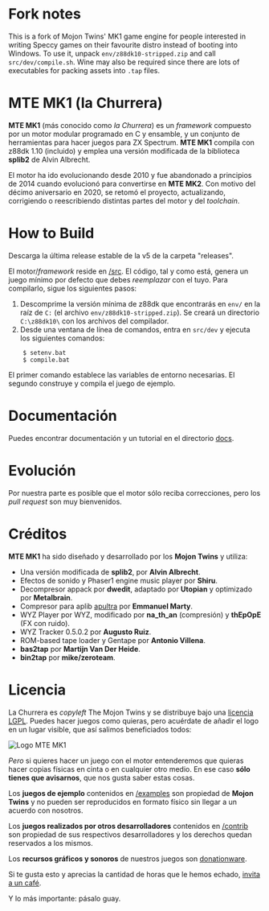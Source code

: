 # Fork notes

This is a fork of Mojon Twins' MK1 game engine for people interested in writing Speccy games on their favourite distro instead of booting into Windows. To use it, unpack `env/z88dk10-stripped.zip` and call `src/dev/compile.sh`. Wine may also be required since there are lots of executables for packing assets into `.tap` files.

# MTE MK1 (la Churrera)

**MTE MK1** (más conocido como *la Churrera*) es un _framework_ compuesto por un motor modular programado en C y ensamble, y un conjunto de herramientas para hacer juegos para ZX Spectrum. **MTE MK1** compila con z88dk 1.10 (incluido) y emplea una versión modificada de la biblioteca **splib2** de Alvin Albrecht.

El motor ha ido evolucionando desde 2010 y fue abandonado a principios de 2014 cuando evolucionó para convertirse en **MTE MK2**. Con motivo del décimo aniversario en 2020, se retomó el proyecto, actualizando, corrigiendo o reescribiendo distintas partes del motor y del _toolchain_.

# How to Build

Descarga la última release estable de la v5 de la carpeta "releases".

El motor/_framework_ reside en [/src](./src). El código, tal y como está, genera un juego mínimo por defecto que debes *reemplazar* con el tuyo. Para compilarlo, sigue los siguientes pasos:

1. Descomprime la versión mínima de z88dk que encontrarás en `env/` en la raíz de `C:` (el archivo `env/z88dk10-stripped.zip`). Se creará un directorio `C:\z88dk10\` con los archivos del compilador.
2. Desde una ventana de línea de comandos, entra en `src/dev` y ejecuta los siguientes comandos:

```
	$ setenv.bat
	$ compile.bat
```

El primer comando establece las variables de entorno necesarias. El segundo construye y compila el juego de ejemplo.

# Documentación

Puedes encontrar documentación y un tutorial en el directorio [docs](./docs).

# Evolución

Por nuestra parte es posible que el motor sólo reciba correcciones, pero los _pull request_ son muy bienvenidos.

# Créditos

**MTE MK1** ha sido diseñado y desarrollado por los **Mojon Twins** y utiliza:

* Una versión modificada de **splib2**, por **Alvin Albrecht**.
* Efectos de sonido y Phaser1 engine music player por **Shiru**.
* Decompresor appack por **dwedit**, adaptado por **Utopian** y optimizado por **Metalbrain**.
* Compresor para aplib [apultra](https://github.com/emmanuel-marty/apultra) por **Emmanuel Marty**.
* WYZ Player por WYZ, modificado por **na_th_an** (compresión) y **thEpOpE** (FX con ruido).
* WYZ Tracker 0.5.0.2 por **Augusto Ruiz**.
* ROM-based tape loader y Gentape por **Antonio Villena**.
* **bas2tap** por **Martijn Van Der Heide**.
* **bin2tap** por **mike/zeroteam**.

# Licencia

La Churrera es _copyleft_ The Mojon Twins y se distribuye bajo una [licencia LGPL](./LICENSE). Puedes hacer juegos como quieras, pero acuérdate de añadir el logo en un lugar visible, que así salimos beneficiados todos:

![Logo MTE MK1](https://github.com/mojontwins/MK1/blob/master/logo.png)

*Pero* si quieres hacer un juego con el motor entenderemos que quieras hacer copias físicas en cinta o en cualquier otro medio. En ese caso **sólo tienes que avisarnos**, que nos gusta saber estas cosas.

Los **juegos de ejemplo** contenidos en [/examples](./examples) son propiedad de **Mojon Twins** y no pueden ser reproducidos en formato físico sin llegar a un acuerdo con nosotros.

Los **juegos realizados por otros desarrolladores** contenidos en [/contrib](./contrib) son propiedad de sus respectivos desarrolladores y los derechos quedan reservados a los mismos.

Los **recursos gráficos y sonoros** de nuestros juegos son [donationware](https://en.wikipedia.org/wiki/Donationware).

Si te gusta esto y aprecias la cantidad de horas que le hemos echado, [invita a un café](https://ko-fi.com/I2I0JUJ9).

Y lo más importante: pásalo guay.

